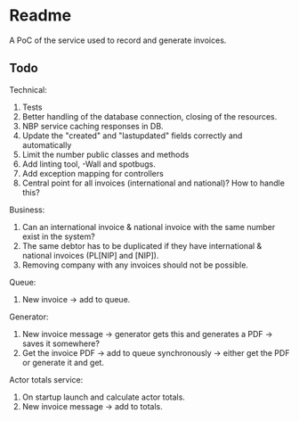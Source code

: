 # Readme

A PoC of the service used to record and generate invoices.

## Todo

Technical:
1. Tests
2. Better handling of the database connection, closing of the resources.
3. NBP service caching responses in DB.
4. Update the "created" and "lastupdated" fields correctly and automatically
5. Limit the number public classes and methods
6. Add linting tool, -Wall and spotbugs.
7. Add exception mapping for controllers
8. Central point for all invoices (international and national)? How to handle this?

Business:
1. Can an international invoice & national invoice with the same number exist in the system?
2. The same debtor has to be duplicated if they have international & national invoices (PL[NIP] and [NIP]).
3. Removing company with any invoices should not be possible.

Queue:
1. New invoice -> add to queue.

Generator:
1. New invoice message -> generator gets this and generates a PDF -> saves it somewhere?
2. Get the invoice PDF -> add to queue synchronously -> either get the PDF or generate it and get.

Actor totals service:
1. On startup launch and calculate actor totals.
2. New invoice message -> add to totals.